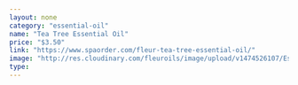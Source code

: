 ```yaml
---
layout: none
category: "essential-oil"
name: "Tea Tree Essential Oil"
price: "$3.50"
link: "https://www.spaorder.com/fleur-tea-tree-essential-oil/"
image: "http://res.cloudinary.com/fleuroils/image/upload/v1474526107/Essential%20Oil/tea_tree.jpg"
type: 
---
```


